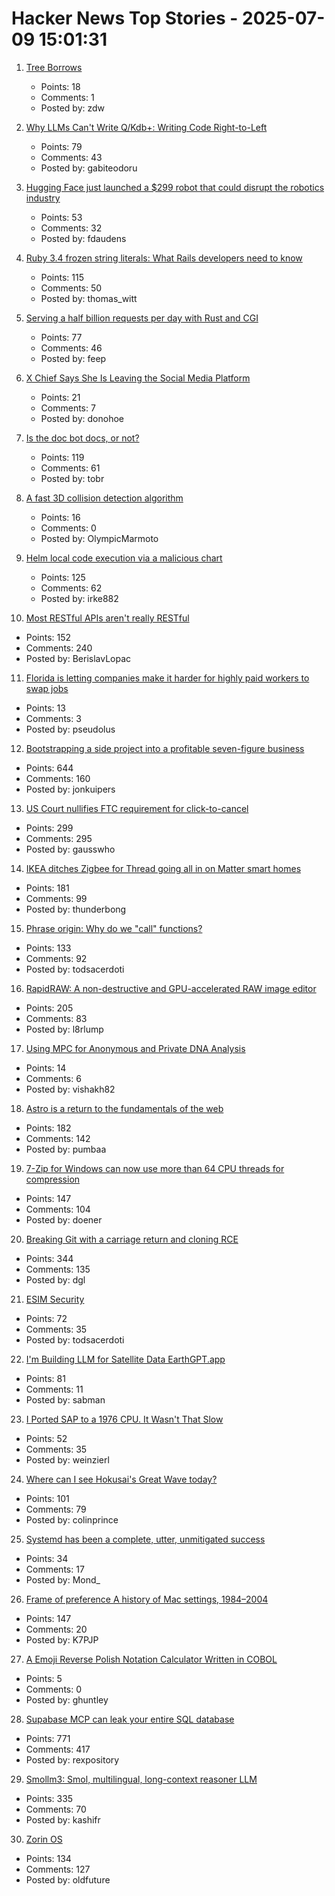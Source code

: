 # Hacker News Top Stories - 2025-07-09 15:01:31

1. [Tree Borrows](https://plf.inf.ethz.ch/research/pldi25-tree-borrows.html)
   - Points: 18
   - Comments: 1
   - Posted by: zdw

2. [Why LLMs Can't Write Q/Kdb+: Writing Code Right-to-Left](https://medium.com/@gabiteodoru/why-llms-cant-write-q-kdb-writing-code-right-to-left-ea6df68af443)
   - Points: 79
   - Comments: 43
   - Posted by: gabiteodoru

3. [Hugging Face just launched a $299 robot that could disrupt the robotics industry](https://venturebeat.com/ai/hugging-face-just-launched-a-299-robot-that-could-disrupt-the-entire-robotics-industry/)
   - Points: 53
   - Comments: 32
   - Posted by: fdaudens

4. [Ruby 3.4 frozen string literals: What Rails developers need to know](https://www.prateekcodes.dev/ruby-34-frozen-string-literals-rails-upgrade-guide/)
   - Points: 115
   - Comments: 50
   - Posted by: thomas_witt

5. [Serving a half billion requests per day with Rust and CGI](https://jacob.gold/posts/serving-half-billion-requests-with-rust-cgi/)
   - Points: 77
   - Comments: 46
   - Posted by: feep

6. [X Chief Says She Is Leaving the Social Media Platform](https://www.nytimes.com/2025/07/09/technology/linda-yaccarino-x-steps-down.html)
   - Points: 21
   - Comments: 7
   - Posted by: donohoe

7. [Is the doc bot docs, or not?](https://www.robinsloan.com/lab/what-are-we-even-doing-here/)
   - Points: 119
   - Comments: 61
   - Posted by: tobr

8. [A fast 3D collision detection algorithm](https://cairno.substack.com/p/improvements-to-the-separating-axis)
   - Points: 16
   - Comments: 0
   - Posted by: OlympicMarmoto

9. [Helm local code execution via a malicious chart](https://github.com/helm/helm/security/advisories/GHSA-557j-xg8c-q2mm)
   - Points: 125
   - Comments: 62
   - Posted by: irke882

10. [Most RESTful APIs aren't really RESTful](https://florian-kraemer.net//software-architecture/2025/07/07/Most-RESTful-APIs-are-not-really-RESTful.html)
   - Points: 152
   - Comments: 240
   - Posted by: BerislavLopac

11. [Florida is letting companies make it harder for highly paid workers to swap jobs](https://www.businessinsider.com/florida-made-it-harder-highly-paid-workers-to-swap-jobs-2025-7)
   - Points: 13
   - Comments: 3
   - Posted by: pseudolus

12. [Bootstrapping a side project into a profitable seven-figure business](https://projectionlab.com/blog/we-reached-1m-arr-with-zero-funding)
   - Points: 644
   - Comments: 160
   - Posted by: jonkuipers

13. [US Court nullifies FTC requirement for click-to-cancel](https://arstechnica.com/tech-policy/2025/07/us-court-cancels-ftc-rule-that-would-have-made-canceling-subscriptions-easier/)
   - Points: 299
   - Comments: 295
   - Posted by: gausswho

14. [IKEA ditches Zigbee for Thread going all in on Matter smart homes](https://www.theverge.com/smart-home/701697/ikea-matter-thread-new-products-new-smart-home-strategy)
   - Points: 181
   - Comments: 99
   - Posted by: thunderbong

15. [Phrase origin: Why do we "call" functions?](https://quuxplusone.github.io/blog/2025/04/04/etymology-of-call/)
   - Points: 133
   - Comments: 92
   - Posted by: todsacerdoti

16. [RapidRAW: A non-destructive and GPU-accelerated RAW image editor](https://github.com/CyberTimon/RapidRAW)
   - Points: 205
   - Comments: 83
   - Posted by: l8rlump

17. [Using MPC for Anonymous and Private DNA Analysis](https://vishakh.blog/2025/07/08/using-mpc-for-anonymous-and-private-dna-analysis/)
   - Points: 14
   - Comments: 6
   - Posted by: vishakh82

18. [Astro is a return to the fundamentals of the web](https://websmith.studio/blog/astro-is-a-developers-dream/)
   - Points: 182
   - Comments: 142
   - Posted by: pumbaa

19. [7-Zip for Windows can now use more than 64 CPU threads for compression](https://www.7-zip.org/history.txt)
   - Points: 147
   - Comments: 104
   - Posted by: doener

20. [Breaking Git with a carriage return and cloning RCE](https://dgl.cx/2025/07/git-clone-submodule-cve-2025-48384)
   - Points: 344
   - Comments: 135
   - Posted by: dgl

21. [ESIM Security](https://security-explorations.com/esim-security.html)
   - Points: 72
   - Comments: 35
   - Posted by: todsacerdoti

22. [I'm Building LLM for Satellite Data EarthGPT.app](https://www.earthgpt.app/)
   - Points: 81
   - Comments: 11
   - Posted by: sabman

23. [I Ported SAP to a 1976 CPU. It Wasn't That Slow](https://github.com/oisee/zvdb-z80/blob/master/ZVDB-Z80-ABAP.md)
   - Points: 52
   - Comments: 35
   - Posted by: weinzierl

24. [Where can I see Hokusai's Great Wave today?](https://greatwavetoday.com/)
   - Points: 101
   - Comments: 79
   - Posted by: colinprince

25. [Systemd has been a complete, utter, unmitigated success](https://blog.tjll.net/the-systemd-revolution-has-been-a-success/)
   - Points: 34
   - Comments: 17
   - Posted by: Mond_

26. [Frame of preference A history of Mac settings, 1984–2004](https://aresluna.org/frame-of-preference/)
   - Points: 147
   - Comments: 20
   - Posted by: K7PJP

27. [A Emoji Reverse Polish Notation Calculator Written in COBOL](https://github.com/ghuntley/cobol-emoji-rpn-calculator)
   - Points: 5
   - Comments: 0
   - Posted by: ghuntley

28. [Supabase MCP can leak your entire SQL database](https://www.generalanalysis.com/blog/supabase-mcp-blog)
   - Points: 771
   - Comments: 417
   - Posted by: rexpository

29. [Smollm3: Smol, multilingual, long-context reasoner LLM](https://huggingface.co/blog/smollm3)
   - Points: 335
   - Comments: 70
   - Posted by: kashifr

30. [Zorin OS](https://zorin.com/os/)
   - Points: 134
   - Comments: 127
   - Posted by: oldfuture

